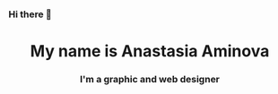 ### Hi there 👋
<h1 align="center">My name is Anastasia Aminova</h1>
<h3 align="center"> I'm a graphic and web designer</h3>




<!--
**Anastasiia-Am/Anastasiia-Am** is a ✨ _special_ ✨ repository because its `README.md` (this file) appears on your GitHub profile.

Here are some ideas to get you started:

- 🔭 I’m currently working on ...
- 🌱 I’m currently learning ...
- 👯 I’m looking to collaborate on ...
- 🤔 I’m looking for help with ...
- 💬 Ask me about ...
- 📫 How to reach me: ...
- 😄 Pronouns: ...
- ⚡ Fun fact: ...

[![trophy](https://github-profile-trophy.vercel.app/?username=Anastasiia-Am)](https://github.com/ryo-ma/github-profile-trophy)
-->
